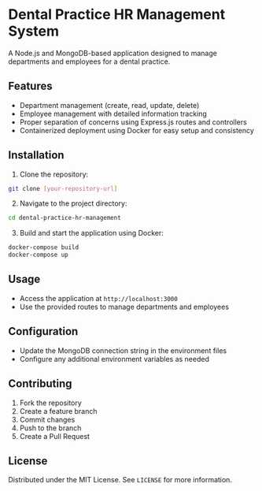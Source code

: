 # Dental Practice HR Management System

A Node.js and MongoDB-based application designed to manage departments and employees for a dental practice.

## Features

- Department management (create, read, update, delete)
- Employee management with detailed information tracking
- Proper separation of concerns using Express.js routes and controllers
- Containerized deployment using Docker for easy setup and consistency

## Installation

1. Clone the repository:
```bash
git clone [your-repository-url]
```

2. Navigate to the project directory:
```bash
cd dental-practice-hr-management
```

3. Build and start the application using Docker:
```bash
docker-compose build
docker-compose up
```

## Usage

- Access the application at `http://localhost:3000`
- Use the provided routes to manage departments and employees

## Configuration

- Update the MongoDB connection string in the environment files
- Configure any additional environment variables as needed

## Contributing

1. Fork the repository
2. Create a feature branch
3. Commit changes
4. Push to the branch
5. Create a Pull Request

## License

Distributed under the MIT License. See `LICENSE` for more information.
